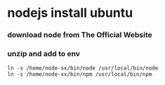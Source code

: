 # nodejs install ubuntu

### download node from The Official Website

### unzip and add to env

    ln -s /home/node-xx/bin/node /usr/local/bin/node
    ln -s /home/node-xx/bin/npm /usr/local/bin/npm

